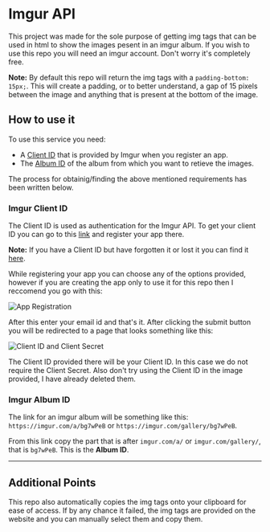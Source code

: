# Imgur API

This project was made for the sole purpose of getting img tags that can be used in html to show the images pesent in an imgur album. If you wish to use this repo you will need an imgur account. Don't worry it's completely free.

**Note:** By default this repo will return the img tags with a `padding-bottom: 15px;`. This will create a padding, or to better understand, a gap of 15 pixels between the image and anything that is present at the bottom of the image.

## How to use it
To use this service you need:
- A [Client ID](#imgur-client-id) that is provided by Imgur when you register an app.
- The [Album ID](#imgur-album-id) of the album from which you want to retieve the images.

The process for obtainig/finding the above mentioned requirements has been written below.

### Imgur Client ID
The Client ID is used as authentication for the Imgur API.
To get your client ID you can go to this [link](https://api.imgur.com/oauth2/addclient) and register your app there.

**Note:** If you have a Client ID but have forgotten it or lost it you can find it [here](https://imgur.com/account/settings/apps).

While registering your app you can choose any of the options provided, however if you are creating the app only to use it for this repo then I reccomend you go with this:

![App Registration](https://i.imgur.com/sMWueBa.png)

After this enter your email id and that's it.
After clicking the submit button you will be redirected to a page that looks something like this:

![Client ID and Client Secret](https://i.imgur.com/ag7dSHe.png)

The Client ID provided there will be your Client ID. In this case we do not require the Client Secret.
Also don't try using the Client ID in the image provided, I have already deleted them.


### Imgur Album ID
The link for an imgur album will be something like this: `https://imgur.com/a/bg7wPeB` or `https://imgur.com/gallery/bg7wPeB`.

From this link copy the part that is after `imgur.com/a/` or `imgur.com/gallery/`, that is `bg7wPeB`. This is the **Album ID**.

---

## Additional Points
This repo also automatically copies the img tags onto your clipboard for ease of access. If by any chance it failed, the img tags are provided on the website and you can manually select them and copy them.
